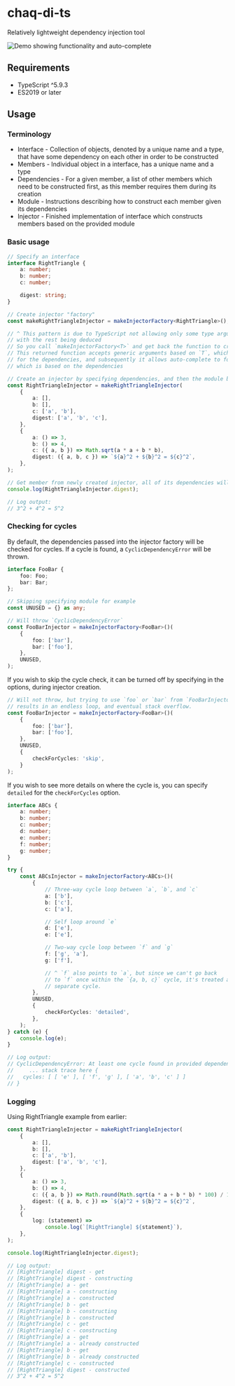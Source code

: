 # chaq-di-ts

Relatively lightweight dependency injection tool

![Demo showing functionality and auto-complete](demo.gif)

## Requirements

-   TypeScript ^5.9.3
-   ES2019 or later

## Usage

### Terminology

-   Interface - Collection of objects, denoted by a unique name and a type, that have some dependency on each other
    in order to be constructed
-   Members - Individual object in a interface, has a unique name and a type
-   Dependencies - For a given member, a list of other members which need to be constructed first, as this member
    requires them during its creation
-   Module - Instructions describing how to construct each member given its dependencies
-   Injector - Finished implementation of interface which constructs members based on the provided module

### Basic usage

```TypeScript
// Specify an interface
interface RightTriangle {
    a: number;
    b: number;
    c: number;

    digest: string;
}

// Create injector "factory"
const makeRightTriangleInjector = makeInjectorFactory<RightTriangle>();

// ^ This pattern is due to TypeScript not allowing only some type arguments being specified,
// with the rest being deduced
// So you call `makeInjectorFactory<T>` and get back the function to create the injector
// This returned function accepts generic arguments based on `T`, which allows auto-complete to work
// for the dependencies, and subsequently it allows auto-complete to for the module,
// which is based on the dependencies

// Create an injector by specifying dependencies, and then the module based on dependencies
const RightTriangleInjector = makeRightTriangleInjector(
    {
        a: [],
        b: [],
        c: ['a', 'b'],
        digest: ['a', 'b', 'c'],
    },
    {
        a: () => 3,
        b: () => 4,
        c: ({ a, b }) => Math.sqrt(a * a + b * b),
        digest: ({ a, b, c }) => `${a}^2 + ${b}^2 = ${c}^2`,
    },
);

// Get member from newly created injector, all of its dependencies will be lazily constructed too
console.log(RightTriangleInjector.digest);

// Log output:
// 3^2 + 4^2 = 5^2
```

### Checking for cycles

By default, the dependencies passed into the injector factory will be checked for cycles. If a cycle is found, a
`CyclicDependencyError` will be thrown.

```TypeScript
interface FooBar {
    foo: Foo;
    bar: Bar;
};

// Skipping specifying module for example
const UNUSED = {} as any;

// Will throw `CyclicDependencyError`
const FooBarInjector = makeInjectorFactory<FooBar>()(
    {
        foo: ['bar'],
        bar: ['foo'],
    },
    UNUSED,
);
```

If you wish to skip the cycle check, it can be turned off by specifying in the options, during injector creation.

```TypeScript
// Will not throw, but trying to use `foo` or `bar` from `FooBarInjector`
// results in an endless loop, and eventual stack overflow.
const FooBarInjector = makeInjectorFactory<FooBar>()(
    {
        foo: ['bar'],
        bar: ['foo'],
    },
    UNUSED,
    {
        checkForCycles: 'skip',
    }
);
```

If you wish to see more details on where the cycle is, you can specify `detailed` for the `checkForCycles` option.

```TypeScript
interface ABCs {
    a: number;
    b: number;
    c: number;
    d: number;
    e: number;
    f: number;
    g: number;
}

try {
    const ABCsInjector = makeInjectorFactory<ABCs>()(
        {
            // Three-way cycle loop between `a`, `b`, and `c`
            a: ['b'],
            b: ['c'],
            c: ['a'],

            // Self loop around `e`
            d: ['e'],
            e: ['e'],

            // Two-way cycle loop between `f` and `g`
            f: ['g', 'a'],
            g: ['f'],

            // ^ `f` also points to `a`, but since we can't go back
            // to `f` once within the `{a, b, c}` cycle, it's treated as a
            // separate cycle.
        },
        UNUSED,
        {
            checkForCycles: 'detailed',
        },
    );
} catch (e) {
    console.log(e);
}

// Log output:
// CyclicDependencyError: At least one cycle found in provided dependencies
//     ... stack trace here {
//   cycles: [ [ 'e' ], [ 'f', 'g' ], [ 'a', 'b', 'c' ] ]
// }
```

### Logging

Using RightTriangle example from earlier:

```TypeScript
const RightTriangleInjector = makeRightTriangleInjector(
    {
        a: [],
        b: [],
        c: ['a', 'b'],
        digest: ['a', 'b', 'c'],
    },
    {
        a: () => 3,
        b: () => 4,
        c: ({ a, b }) => Math.round(Math.sqrt(a * a + b * b) * 100) / 100,
        digest: ({ a, b, c }) => `${a}^2 + ${b}^2 = ${c}^2`,
    },
    {
        log: (statement) =>
            console.log(`[RightTriangle] ${statement}`),
    },
);

console.log(RightTriangleInjector.digest);

// Log output:
// [RightTriangle] digest - get
// [RightTriangle] digest - constructing
// [RightTriangle] a - get
// [RightTriangle] a - constructing
// [RightTriangle] a - constructed
// [RightTriangle] b - get
// [RightTriangle] b - constructing
// [RightTriangle] b - constructed
// [RightTriangle] c - get
// [RightTriangle] c - constructing
// [RightTriangle] a - get
// [RightTriangle] a - already constructed
// [RightTriangle] b - get
// [RightTriangle] b - already constructed
// [RightTriangle] c - constructed
// [RightTriangle] digest - constructed
// 3^2 + 4^2 = 5^2
```
